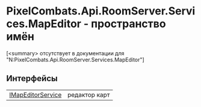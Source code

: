 # PixelCombats.Api.RoomServer.Services.MapEditor - пространство имён


\[&lt;summary&gt; отсутствует в документации для "N:PixelCombats.Api.RoomServer.Services.MapEditor"\]



## Интерфейсы
<table>
<tr>
<td><a href="e4e2bf53-dee9-b0bf-92ce-2011b51fbbcf">IMapEditorService</a></td>
<td>редактор карт</td></tr>
</table>